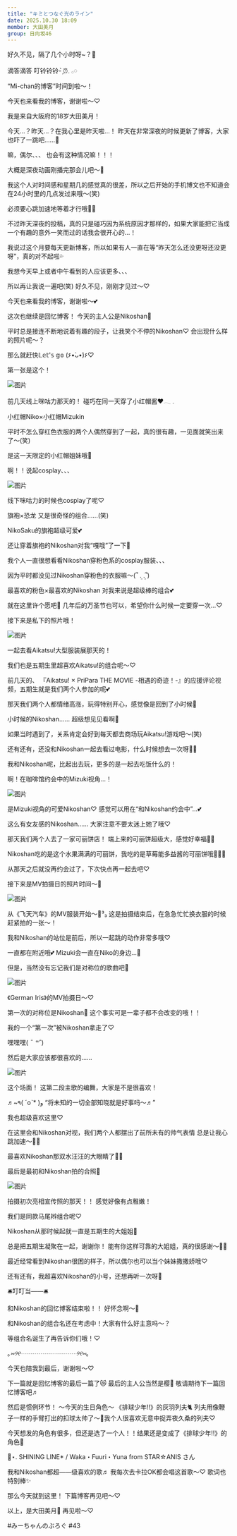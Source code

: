 ```yaml
---
title: "キミとつなぐ光のライン"
date: 2025.10.30 18:09
member: 大田美月
group: 日向坂46
---
```


好久不见，隔了几个小时呀~？💭



滴答滴答
叮铃铃铃- ̗̀⏰𓈒 𓂂𓏸



“Mi-chan的博客”时间到啦～！

今天也来看我的博客，谢谢啦〜♡



我是来自大阪府的18岁大田美月！



今天…？昨天…？在我心里是昨天啦…！
昨天在非常深夜的时候更新了博客，大家也吓了一跳吧……🤫



嘛，偶尔、、、
也会有这种情况嘛！！！



大概是深夜动画刚播完那会儿吧〜💭



我这个人对时间感和星期几的感觉真的很差，所以之后开始的手机博文也不知道会在24小时里的几点发过来哦〜(笑)



必须要心跳加速地等着才行哦🤭💕



不过昨天深夜的投稿，真的只是碰巧因为系统原因才那样的，如果大家能把它当成一个有趣的意外一笑而过的话我会很开心的…！



我说过这个月要每天更新博客，所以如果有人一直在等“昨天怎么还没更呀还没更呀”，真的对不起啦💦



我想今天早上或者中午看到的人应该更多、、、



所以再让我说一遍吧(笑)
好久不见，刚刚才见过〜♡



今天也来看我的博客，谢谢啦〜💕



这次也继续是回忆博客！
今天的主人公是Nikoshan🍡



平时总是接连不断地说着有趣的段子，让我笑个不停的Nikoshan♡ 会出现什么样的照片呢〜？



那么就赶快𝕃𝕖𝕥'𝕤 𝕘𝕠 (۶•̀ᴗ•́)۶♡



第一张是这个！

![图片](https://cdn.hinatazaka46.com/files/14/diary/official/member/moblog/202510/mob9hnWgE.jpg)

前几天线上咪咕力那天的！
碰巧在同一天穿了小红帽酱❤️𓂃 𓈒


小红帽Niko×小红帽Mizukin


平时不怎么穿红色衣服的两个人偶然穿到了一起，真的很有趣，一见面就笑出来了〜(笑)


是这一天限定的小红帽姐妹哦💐




啊！！说起cosplay、、、

![图片](https://cdn.hinatazaka46.com/files/14/diary/official/member/moblog/202510/mobHHsdTn.jpg)

线下咪咕力的时候也cosplay了呢♡


旗袍×恐龙
又是很奇怪的组合……(笑)


NikoSaku的旗袍超级可爱💕


还让穿着旗袍的Nikoshan对我“嘎哦”了一下🦖


我个人一直很想看看Nikoshan穿粉色系的cosplay服装、、、


因为平时都没见过Nikoshan穿粉色的衣服嘛〜(՞ ܸ. .ܸ՞)


最喜欢的粉色×最喜欢的Nikoshan
对我来说是超级棒的组合💕


就在这里许个愿吧💭
几年后的万圣节也可以，希望你什么时候一定要穿一次…♡



接下来是私下的照片哦！

![图片](https://cdn.hinatazaka46.com/files/14/diary/official/member/moblog/202510/mobmh7Cqz.jpg)

一起去看Aikatsu!大型服装展那天的！


我们也是五期生里超喜欢Aikatsu!的组合呢〜♡


前几天的、
『Aikatsu! × PriPara THE MOVIE -相遇的奇迹！-』的应援评论视频，五期生就是我们两个人参加的呢💕


那天我们两个人都情绪高涨，玩得特别开心，感觉像是回到了小时候💭


小时候的Nikoshan……
超级想见见看啊🤫


如果当时遇到了，关系肯定会好到每天都去商场玩Aikatsu!游戏吧〜(笑)


还有还有，还没和Nikoshan一起去看过电影，什么时候想去一次呀🍿🥤


我和Nikoshan呢，比起出去玩，更多的是一起去吃饭什么的！




啊！在咖啡馆约会中的Mizuki视角…！

![图片](https://cdn.hinatazaka46.com/files/14/diary/official/member/moblog/202510/mobjbyrKk.jpg)

是Mizuki视角的可爱Nikoshan♡
感觉可以用在“和Nikoshan约会中”…💕


这么有女友感的Nikoshan……
大家注意不要太迷上她了哦♡


那天我们两个人去了一家可丽饼店！
端上来的可丽饼超级大，感觉好幸福🍴✨


Nikoshan吃的是这个水果满满的可丽饼，我吃的是草莓能多益酱的可丽饼哦🍓🍌🥝


从那天之后就没再约会过了，下次快点再一起去吧♡




接下来是MV拍摄日的照片时间〜📸

![图片](https://cdn.hinatazaka46.com/files/14/diary/official/member/moblog/202510/mobLqbVei.jpg)

从《飞天汽车》的MV服装开始〜🚗³₃
这是拍摄结束后，在急急忙忙换衣服的时候赶紧拍的一张〜！


我和Nikoshan的站位是前后，所以一起跳的动作非常多哦♡


一直都在附近哦💕
Mizuki会一直在Niko的身边…🤭




但是，当然没有忘记我们是对称位的歌曲吧🪻

![图片](https://cdn.hinatazaka46.com/files/14/diary/official/member/moblog/202510/moblhY9zr.jpg)

《German Iris》的MV拍摄日〜♡


第一次的对称位是Nikoshan🍡
这个事实可是一辈子都不会改变的哦！！


我的一个“第一次”被Nikoshan拿走了♡


嘿嘿嘿( *¯ ꒳¯*)



然后是大家应该都很喜欢的……

![图片](https://cdn.hinatazaka46.com/files/14/diary/official/member/moblog/202510/mobjcd6Zq.jpg)

这个场面！
这第二段主歌的编舞，大家是不是很喜欢！


♬~٩( ˊoˋ* )و
“将未知的一切全部知晓就是好事吗〜♬”


我也超级喜欢这里♡


在这里会和Nikoshan对视，我们两个人都摆出了前所未有的帅气表情
总是让我心跳加速〜🫶🏻


最喜欢Nikoshan那双水汪汪的大眼睛了👀💕




最后是最初和Nikoshan拍的合照📸

![图片](https://cdn.hinatazaka46.com/files/14/diary/official/member/moblog/202510/mobeGJkSg.jpg)

拍摄初次亮相宣传照的那天！！
感觉好像有点稚嫩！


我们是同款马尾辫组合呢♡


Nikoshan从那时候起就一直是五期生的大姐姐🎺


总是把五期生凝聚在一起，谢谢你！
能有你这样可靠的大姐姐，真的很感谢〜🥹💕


最近经常看到Nikoshan很困的样子，所以偶尔也可以当个妹妹撒撒娇哦♡


还有还有，我超喜欢Nikoshan的小号，还想再听一次呀💭




🛎叮叮当——🛎




和Nikoshan的回忆博客结束啦！！
好怀念啊〜💭


和Nikoshan的组合名还在考虑中！大家有什么好主意吗〜？


等组合名诞生了再告诉你们哦！♡



｡*⑅୨୧┈┈┈┈┈┈┈┈┈୨୧⑅*｡



今天也陪我到最后，谢谢啦〜♡


下一篇就是回忆博客的最后一篇了😿
最后的主人公当然是樱🌸
敬请期待下一篇回忆博客吧♬



然后是惯例环节！
〜今天的生日角色〜
《排球少年!!》的灰羽列夫🐈
列夫用像鞭子一样的手臂打出的扣球太帅了〜💭我个人很喜欢无意中捉弄夜久桑的列夫♡

今天想发的角色有很多，但还是选了一个人！！结果还是变成了《排球少年!!》的角色🏐




📼⋆. SHINING LINE* / Waka・Fuuri・Yuna from STAR☆ANIS さん

我和Nikoshan都超——级喜欢的歌♬
我每次去卡拉OK都会唱这首歌〜♡
歌词也特别棒✨️




那么今天就到这里！
下篇博客再见吧〜♡




以上，是大田美月🍓
再见啦〜♡




#みーちゃんのぶろぐ
#43